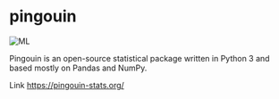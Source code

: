 # pingouin

![ML](https://pingouin-stats.org/_images/logo_pingouin.png)

Pingouin is an open-source statistical package written in Python 3 and based mostly on Pandas and NumPy. 

Link https://pingouin-stats.org/
